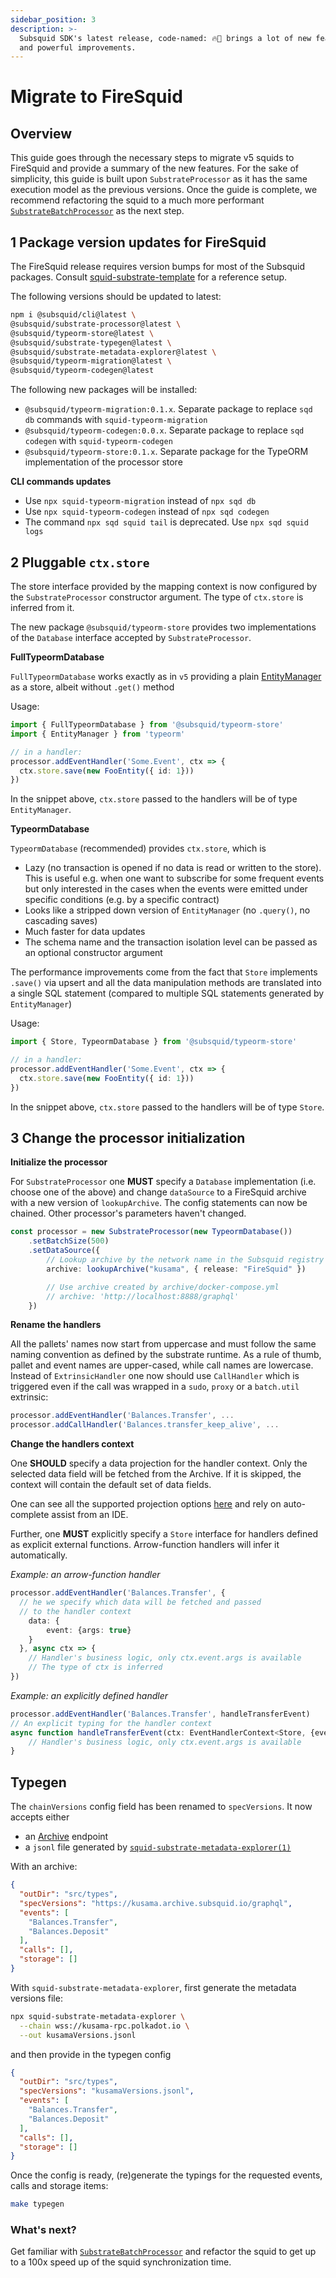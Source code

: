 ```yaml
---
sidebar_position: 3
description: >-
  Subsquid SDK's latest release, code-named: 🔥🦑 brings a lot of new features
  and powerful improvements.
---
```


# Migrate to FireSquid

## Overview

This guide goes through the necessary steps to migrate v5 squids to FireSquid and provide a summary of the new features.
For the sake of simplicity, this guide is built upon `SubstrateProcessor` as it has the same execution model as the previous versions. Once the guide is complete, we recommend refactoring the squid to a much more performant [`SubstrateBatchProcessor`](/develop-a-squid/substrate-processor) as the next step.

## 1 Package version updates for FireSquid

The FireSquid release requires version bumps for most of the Subsquid packages. Consult [squid-substrate-template](https://github.com/subsquid/squid-substrate-template/blob/main/package.json) for a reference setup. 
 

The following versions should be updated to latest:

```bash
npm i @subsquid/cli@latest \
@subsquid/substrate-processor@latest \
@subsquid/typeorm-store@latest \
@subsquid/substrate-typegen@latest \
@subsquid/substrate-metadata-explorer@latest \
@subsquid/typeorm-migration@latest \
@subsquid/typeorm-codegen@latest 
```

The following new packages will be installed:
- `@subsquid/typeorm-migration:0.1.x`. Separate package to replace `sqd db` commands with `squid-typeorm-migration`
- `@subsquid/typeorm-codegen:0.0.x`. Separate package to replace `sqd codegen`  with `squid-typeorm-codegen`
- `@subsquid/typeorm-store:0.1.x`. Separate package for the TypeORM implementation of the processor store

**CLI commands updates**

- Use `npx squid-typeorm-migration` instead of `npx sqd db`
- Use `npx squid-typeorm-codegen` instead of `npx sqd codegen`
- The command `npx sqd squid tail` is deprecated. Use `npx sqd squid logs`

## 2 Pluggable `ctx.store`  

The store interface provided by the mapping context is now configured by the `SubstrateProcessor` constructor argument. The type of `ctx.store` is inferred from it.

The new package `@subsquid/typeorm-store` provides two implementations of the `Database` interface accepted by `SubstrateProcessor`.
 
**FullTypeormDatabase**

`FullTypeormDatabase` works exactly as in `v5` providing a plain [EntityManager](https://orkhan.gitbook.io/typeorm/docs/entity-manager-api) as a store, albeit without `.get()` method
 
Usage:
```ts
import { FullTypeormDatabase } from '@subsquid/typeorm-store'
import { EntityManager } from 'typeorm'

// in a handler:
processor.addEventHandler('Some.Event', ctx => {  
  ctx.store.save(new FooEntity({ id: 1}))
})
```

In the snippet above, `ctx.store` passed to the handlers will be of type `EntityManager`.
 
**TypeormDatabase**

`TypeormDatabase` (recommended) provides `ctx.store`, which is

- Lazy (no transaction is opened if no data is read or written to the store). This is useful e.g. when one want to subscribe for some frequent events but only interested in the cases when the events were emitted under specific conditions (e.g. by a specific contract)
- Looks like a stripped down version of `EntityManager` (no `.query()`, no cascading saves)
- Much faster for data updates
- The schema name and the transaction isolation level can be passed as an optional constructor argument

The performance improvements come from the fact that `Store` implements `.save()` via upsert and all the data manipulation methods are translated into a single SQL statement (compared to multiple SQL statements generated by `EntityManager`)
 
Usage:
 
```ts
import { Store, TypeormDatabase } from '@subsquid/typeorm-store'

// in a handler:
processor.addEventHandler('Some.Event', ctx => {  
  ctx.store.save(new FooEntity({ id: 1}))
})
```

In the snippet above, `ctx.store` passed to the handlers will be of type `Store`.


## 3 Change the processor initialization 
 
**Initialize the processor**

For `SubstrateProcessor` one __MUST__ specify a `Database` implementation (i.e. choose one of the above) and change `dataSource` to a FireSquid archive with a new version of `lookupArchive`. The config statements can now be chained. Other processor's parameters haven't changed.

``` ts
const processor = new SubstrateProcessor(new TypeormDatabase())
    .setBatchSize(500)
    .setDataSource({
        // Lookup archive by the network name in the Subsquid registry
        archive: lookupArchive("kusama", { release: "FireSquid" })

        // Use archive created by archive/docker-compose.yml
        // archive: 'http://localhost:8888/graphql'
    })

```

**Rename the handlers** 

All the pallets' names now start from uppercase and must follow the same naming convention as defined by the substrate runtime. As a rule of thumb, pallet and event names are upper-cased, while call names are lowercase. Instead of `ExtrinsicHandler` one now should use `CallHandler` which is triggered even if the call was wrapped in a `sudo`, `proxy` or a `batch.util` extrinsic:

```ts
processor.addEventHandler('Balances.Transfer', ... 
processor.addCallHandler('Balances.transfer_keep_alive', ...
```
  
**Change the handlers context**

One __SHOULD__ specify a data projection for the handler context. Only the selected data field will be fetched from the Archive. If it is skipped, the context will contain the default set of data fields.
  
One can see all the supported projection options [here](/develop-a-squid/substrate-processor/configuration#log-items-subscription) and rely on auto-complete assist from an IDE.

Further, one __MUST__ explicitly specify a `Store` interface for handlers defined as explicit external functions. Arrow-function handlers will infer it automatically.

*Example: an arrow-function handler*
 
```ts
processor.addEventHandler('Balances.Transfer', {
  // he we specify which data will be fetched and passed
  // to the handler context
    data: {
        event: {args: true}
    }
  }, async ctx => {
    // Handler's business logic, only ctx.event.args is available
    // The type of ctx is inferred
})
```

*Example: an explicitly defined handler*
 
```ts
processor.addEventHandler('Balances.Transfer', handleTransferEvent)
// An explicit typing for the handler context
async function handleTransferEvent(ctx: EventHandlerContext<Store, {event: {args: true}}>){
    // Handler's business logic, only ctx.event.args is available
}
```

 
## Typegen

The `chainVersions` config field has been renamed to `specVersions`. It now accepts either 
 - an [Archive](/archives/) endpoint
 - a `jsonl` file generated by [`squid-substrate-metadata-explorer(1)`](https://github.com/subsquid/squid/tree/master/substrate-metadata-explorer)


With an archive:

```json title="typegen.json"
{
  "outDir": "src/types",
  "specVersions": "https://kusama.archive.subsquid.io/graphql",
  "events": [
    "Balances.Transfer",
    "Balances.Deposit"
  ],
  "calls": [],
  "storage": []
}
```

With `squid-substrate-metadata-explorer`, first generate the metadata versions file:

```bash
npx squid-substrate-metadata-explorer \
  --chain wss://kusama-rpc.polkadot.io \
  --out kusamaVersions.jsonl
```

and then provide in the typegen config

```json title="typegen.json"
{
  "outDir": "src/types",
  "specVersions": "kusamaVersions.jsonl",
  "events": [
    "Balances.Transfer",
    "Balances.Deposit"
  ],
  "calls": [],
  "storage": []
}
```

Once the config is ready, (re)generate the typings for the requested events, calls and storage items:
```bash
make typegen
```

### What's next?

Get familiar with [`SubstrateBatchProcessor`](/develop-a-squid/substrate-processor) and refactor the squid to get up to a 100x speed up of the squid synchronization time. 